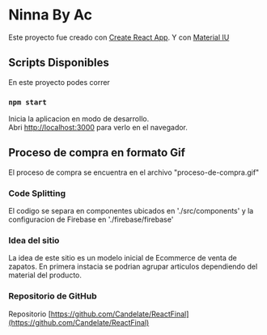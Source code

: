 # Ninna By Ac

Este proyecto fue creado con [Create React App](https://github.com/facebook/create-react-app). Y con [Material IU](https://mui.com/)

## Scripts Disponibles

En este proyecto podes correr

### `npm start`

Inicia la aplicacion en modo de desarrollo.\
Abri [http://localhost:3000](http://localhost:3000) para verlo en el navegador.

## Proceso de compra en formato Gif

El proceso de compra se encuentra en el archivo "proceso-de-compra.gif"


### Code Splitting

El codigo se separa en componentes ubicados en './src/components' y la configuracion de Firebase en './firebase/firebase'

### Idea del sitio

La idea de este sitio es un modelo inicial de Ecommerce de venta de zapatos. En primera instacia se podrian agrupar articulos dependiendo del material del producto. 

### Repositorio de GitHub

Repositorio [https://github.com/Candelate/ReactFinal](https://github.com/Candelate/ReactFinal)




